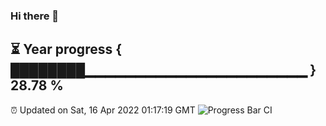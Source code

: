 ### Hi there 👋
⏳ Year progress { ████████▁▁▁▁▁▁▁▁▁▁▁▁▁▁▁▁▁▁▁▁▁▁ } 28.78 %
---
⏰ Updated on Sat, 16 Apr 2022 01:17:19 GMT
![Progress Bar CI](https://github.com/liununu/liununu/workflows/Progress%20Bar%20CI/badge.svg)
